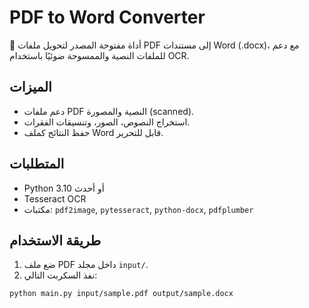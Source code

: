 # PDF to Word Converter

🔁 أداة مفتوحة المصدر لتحويل ملفات PDF إلى مستندات Word (.docx)، مع دعم للملفات النصية والممسوحة ضوئيًا باستخدام OCR.

## الميزات

- دعم ملفات PDF النصية والمصورة (scanned).
- استخراج النصوص، الصور، وتنسيقات الفقرات.
- حفظ النتائج كملف Word قابل للتحرير.

## المتطلبات

- Python 3.10 أو أحدث
- Tesseract OCR
- مكتبات: `pdf2image`, `pytesseract`, `python-docx`, `pdfplumber`

## طريقة الاستخدام

1. ضع ملف PDF داخل مجلد `input/`.
2. نفذ السكربت التالي:

```bash
python main.py input/sample.pdf output/sample.docx
